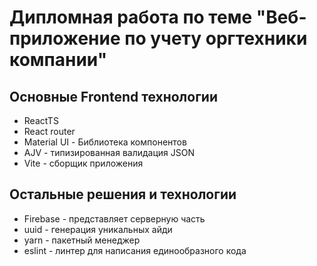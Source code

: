 # Дипломная работа по теме "Веб-приложение по учету оргтехники компании"

## Основные Frontend технологии
* ReactTS
* React router
* Material UI - Библиотека компонентов
* AJV - типизированная валидация JSON
* Vite - сборщик приложения

## Остальные решения и технологии
* Firebase - представляет серверную часть
* uuid - генерация уникальных айди
* yarn - пакетный менеджер
* eslint - линтер для написания единообразного кода
